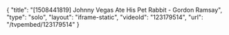{
    "title": "[1508441819] Johnny Vegas Ate His Pet Rabbit - Gordon Ramsay",
    "type": "solo",
    "layout": "iframe-static",
    "videoId": "123179514",
    "url": "\/tvpembed\/123179514"
}